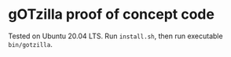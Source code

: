 # gOTzilla proof of concept code

Tested on Ubuntu 20.04 LTS.
Run `install.sh`, then run executable `bin/gotzilla`.
